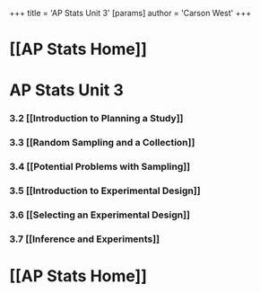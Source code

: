 +++
 title = 'AP Stats Unit 3'
[params]
	author = 'Carson West'
+++
# [[AP Stats Home]]

# AP Stats Unit 3
### 3.2 [[Introduction to Planning a Study]]
### 3.3 [[Random Sampling and a Collection]]
### 3.4 [[Potential Problems with Sampling]]
### 3.5 [[Introduction to Experimental Design]]
### 3.6 [[Selecting an Experimental Design]]
### 3.7 [[Inference and Experiments]]

# [[AP Stats Home]]